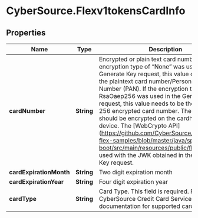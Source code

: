 # CyberSource.Flexv1tokensCardInfo

## Properties
Name | Type | Description | Notes
------------ | ------------- | ------------- | -------------
**cardNumber** | **String** | Encrypted or plain text card number. If the encryption type of “None” was used in the Generate Key request, this value can be set to the plaintext card number/Personal Account Number (PAN). If the encryption type of RsaOaep256 was used in the Generate Key request, this value needs to be the RSA OAEP 256 encrypted card number. The card number should be encrypted on the cardholders’ device. The [WebCrypto API] (https://github.com/CyberSource/cybersource-flex-samples/blob/master/java/spring-boot/src/main/resources/public/flex.js) can be used with the JWK obtained in the Generate Key request. | [optional] 
**cardExpirationMonth** | **String** | Two digit expiration month | [optional] 
**cardExpirationYear** | **String** | Four digit expiration year | [optional] 
**cardType** | **String** | Card Type. This field is required. Refer to the CyberSource Credit Card Services documentation for supported card types. | [optional] 


